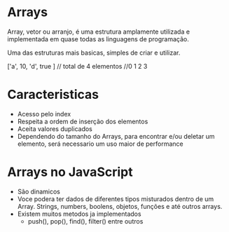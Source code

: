 # Arrays

Array, vetor ou arranjo, é uma estrutura amplamente utilizada e implementada em quase todas as linguagens de programação.

 Uma das estruturas mais basicas, simples de criar e utilizar.

 ['a', 10, 'd', true ] // total de 4 elementos
 //0   1    2   3

# Caracteristicas
- Acesso pelo index
- Respeita a ordem de inserção dos elementos
- Aceita valores duplicados
- Dependendo do tamanho do Arrays, para encontrar e/ou deletar um elemento, será necessario um uso maior de performance

# Arrays no JavaScript
- São dinamicos
- Voce podera ter dados de diferentes tipos misturados dentro de um Array. Strings, numbers, boolens, objetos, funções e até outros arrays.
- Existem muitos metodos ja implementados
  - push(), pop(), find(), filter() entre outros